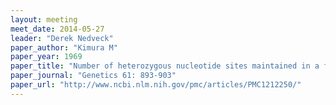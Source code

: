 ```yaml
---
layout: meeting
meet_date: 2014-05-27
leader: "Derek Nedveck"
paper_author: "Kimura M"
paper_year: 1969
paper_title: "Number of heterozygous nucleotide sites maintained in a finite population due to steady flux of mutations"
paper_journal: "Genetics 61: 893-903"
paper_url: "http://www.ncbi.nlm.nih.gov/pmc/articles/PMC1212250/"
---
```

